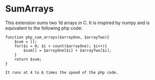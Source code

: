 # SumArrays
This extension sums two 1d arrays in C. It is inspired by numpy and is equivalent to the following php code:

```
function php_sum_arrays($arrayOne, $arrayTwo){
	$sum = [];
	for($i = 0; $i < count($arrayOne); $i++){
		$sum[] = $arrayOne[$i] + $arrayTwo[$i];
	}
	return $sum;
}

It runs at 4 to 6 times the speed of the php code. 






